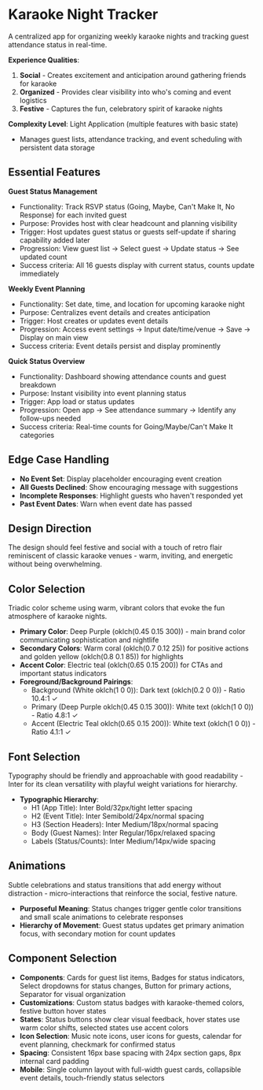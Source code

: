 # Karaoke Night Tracker

A centralized app for organizing weekly karaoke nights and tracking guest attendance status in real-time.

**Experience Qualities**:
1. **Social** - Creates excitement and anticipation around gathering friends for karaoke
2. **Organized** - Provides clear visibility into who's coming and event logistics  
3. **Festive** - Captures the fun, celebratory spirit of karaoke nights

**Complexity Level**: Light Application (multiple features with basic state)
- Manages guest lists, attendance tracking, and event scheduling with persistent data storage

## Essential Features

**Guest Status Management**
- Functionality: Track RSVP status (Going, Maybe, Can't Make It, No Response) for each invited guest
- Purpose: Provides host with clear headcount and planning visibility
- Trigger: Host updates guest status or guests self-update if sharing capability added later
- Progression: View guest list → Select guest → Update status → See updated count
- Success criteria: All 16 guests display with current status, counts update immediately

**Weekly Event Planning**
- Functionality: Set date, time, and location for upcoming karaoke night
- Purpose: Centralizes event details and creates anticipation
- Trigger: Host creates or updates event details
- Progression: Access event settings → Input date/time/venue → Save → Display on main view
- Success criteria: Event details persist and display prominently

**Quick Status Overview**
- Functionality: Dashboard showing attendance counts and guest breakdown
- Purpose: Instant visibility into event planning status
- Trigger: App load or status updates
- Progression: Open app → See attendance summary → Identify any follow-ups needed
- Success criteria: Real-time counts for Going/Maybe/Can't Make It categories

## Edge Case Handling

- **No Event Set**: Display placeholder encouraging event creation
- **All Guests Declined**: Show encouraging message with suggestions
- **Incomplete Responses**: Highlight guests who haven't responded yet
- **Past Event Dates**: Warn when event date has passed

## Design Direction

The design should feel festive and social with a touch of retro flair reminiscent of classic karaoke venues - warm, inviting, and energetic without being overwhelming.

## Color Selection

Triadic color scheme using warm, vibrant colors that evoke the fun atmosphere of karaoke nights.

- **Primary Color**: Deep Purple (oklch(0.45 0.15 300)) - main brand color communicating sophistication and nightlife
- **Secondary Colors**: Warm coral (oklch(0.7 0.12 25)) for positive actions and golden yellow (oklch(0.8 0.1 85)) for highlights
- **Accent Color**: Electric teal (oklch(0.65 0.15 200)) for CTAs and important status indicators
- **Foreground/Background Pairings**: 
  - Background (White oklch(1 0 0)): Dark text (oklch(0.2 0 0)) - Ratio 10.4:1 ✓
  - Primary (Deep Purple oklch(0.45 0.15 300)): White text (oklch(1 0 0)) - Ratio 4.8:1 ✓
  - Accent (Electric Teal oklch(0.65 0.15 200)): White text (oklch(1 0 0)) - Ratio 4.1:1 ✓

## Font Selection

Typography should be friendly and approachable with good readability - Inter for its clean versatility with playful weight variations for hierarchy.

- **Typographic Hierarchy**: 
  - H1 (App Title): Inter Bold/32px/tight letter spacing
  - H2 (Event Title): Inter Semibold/24px/normal spacing  
  - H3 (Section Headers): Inter Medium/18px/normal spacing
  - Body (Guest Names): Inter Regular/16px/relaxed spacing
  - Labels (Status/Counts): Inter Medium/14px/wide spacing

## Animations

Subtle celebrations and status transitions that add energy without distraction - micro-interactions that reinforce the social, festive nature.

- **Purposeful Meaning**: Status changes trigger gentle color transitions and small scale animations to celebrate responses
- **Hierarchy of Movement**: Guest status updates get primary animation focus, with secondary motion for count updates

## Component Selection

- **Components**: Cards for guest list items, Badges for status indicators, Select dropdowns for status changes, Button for primary actions, Separator for visual organization
- **Customizations**: Custom status badges with karaoke-themed colors, festive button hover states
- **States**: Status buttons show clear visual feedback, hover states use warm color shifts, selected states use accent colors
- **Icon Selection**: Music note icons, user icons for guests, calendar for event planning, checkmark for confirmed status
- **Spacing**: Consistent 16px base spacing with 24px section gaps, 8px internal card padding
- **Mobile**: Single column layout with full-width guest cards, collapsible event details, touch-friendly status selectors